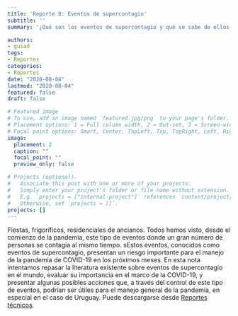 ```yaml
---
title: 'Reporte 8: Eventos de supercontagio'
subtitle: ''
summary: '¿Qué son los eventos de supercontagio y qué se sabe de ellos para COVID-19? Puede descargarse desde [Reportes técnicos](/#publications).'

authors:
- guiad
tags:
- Reportes
categories:
- Reportes
date: "2020-08-04"
lastmod: "2020-08-04"
featured: false
draft: false

# Featured image
# To use, add an image named `featured.jpg/png` to your page's folder.
# Placement options: 1 = Full column width, 2 = Out-set, 3 = Screen-width
# Focal point options: Smart, Center, TopLeft, Top, TopRight, Left, Right, BottomLeft, Bottom, BottomRight
image:
  placement: 2
  caption: ""
  focal_point: ""
  preview_only: false

# Projects (optional).
#   Associate this post with one or more of your projects.
#   Simply enter your project's folder or file name without extension.
#   E.g. `projects = ["internal-project"]` references `content/project/deep-learning/index.md`.
#   Otherwise, set `projects = []`.
projects: []
---
```

Fiestas, frigoríficos, residenciales de ancianos. Todos hemos visto, desde el comienzo de la pandemia, este tipo de eventos donde un gran número de personas se contagia al mismo tiempo. sEstos eventos, conocidos como eventos de supercontagio, presentan un riesgo importante para el manejo de la pandemia de COVID-19 en los próximos
meses. En esta nota intentamos repasar la literatura existente sobre eventos de supercontagio en el mundo,  evaluar su importancia en el marco de
la COVID-19, y presentar algunas posibles acciones que, a través del control de este tipo de
eventos, podrían ser útiles para el manejo general de la pandemia, en especial en el caso de
Uruguay. Puede descargarse desde [Reportes técnicos](/#publications).
